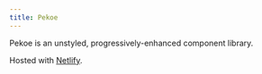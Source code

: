 ```yaml
---
title: Pekoe
---
```

Pekoe is an unstyled, progressively-enhanced component library.

Hosted with [Netlify](https://netlify.com/).
